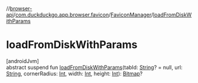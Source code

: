 //[browser-api](../../../index.md)/[com.duckduckgo.app.browser.favicon](../index.md)/[FaviconManager](index.md)/[loadFromDiskWithParams](load-from-disk-with-params.md)

# loadFromDiskWithParams

[androidJvm]\
abstract suspend fun [loadFromDiskWithParams](load-from-disk-with-params.md)(tabId: [String](https://kotlinlang.org/api/latest/jvm/stdlib/kotlin/-string/index.html)? = null, url: [String](https://kotlinlang.org/api/latest/jvm/stdlib/kotlin/-string/index.html), cornerRadius: [Int](https://kotlinlang.org/api/latest/jvm/stdlib/kotlin/-int/index.html), width: [Int](https://kotlinlang.org/api/latest/jvm/stdlib/kotlin/-int/index.html), height: [Int](https://kotlinlang.org/api/latest/jvm/stdlib/kotlin/-int/index.html)): [Bitmap](https://developer.android.com/reference/kotlin/android/graphics/Bitmap.html)?
